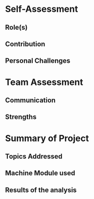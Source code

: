 # Self-Assessment

## Role(s)


## Contribution

## Personal Challenges


# Team Assessment

## Communication

## Strengths


# Summary of Project

## Topics Addressed 

## Machine Module used

## Results of the analysis 


